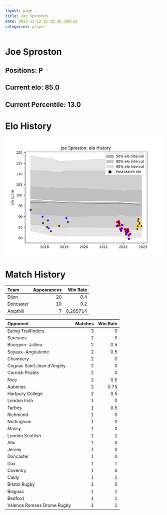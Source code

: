```yaml
---  
layout: page  
title: Joe Sproston  
date: 2022-12-12 15:39:16.399729  
categories: player  
---
```

# Joe Sproston

## Positions: P

## Current elo: 85.0

## Current Percentile: 13.0

# Elo History


![elo history](history_JoeSproston.png)
# Match History


| Team      |   Appearances |   Win Rate |
|:----------|--------------:|-----------:|
| Dijon     |            20 |   0.4      |
| Doncaster |            10 |   0.2      |
| Ampthill  |             7 |   0.285714 |

| Opponent                   |   Matches |   Win Rate |
|:---------------------------|----------:|-----------:|
| Ealing Trailfinders        |         3 |       0    |
| Suresnes                   |         2 |       0    |
| Bourgoin-Jallieu           |         2 |       0.5  |
| Soyaux-Angouleme           |         2 |       0.5  |
| Chambery                   |         2 |       0    |
| Cognac Saint Jean d'Angély |         2 |       0    |
| Cornish Pirates            |         2 |       0    |
| Nice                       |         2 |       0.5  |
| Aubenas                    |         2 |       0.75 |
| Hartpury College           |         2 |       0.5  |
| London Irish               |         1 |       0    |
| Tarbes                     |         1 |       0.5  |
| Richmond                   |         1 |       0    |
| Nottingham                 |         1 |       0    |
| Massy                      |         1 |       0    |
| London Scottish            |         1 |       1    |
| Albi                       |         1 |       0    |
| Jersey                     |         1 |       0    |
| Doncaster                  |         1 |       0    |
| Dax                        |         1 |       1    |
| Coventry                   |         1 |       0    |
| Caldy                      |         1 |       1    |
| Bristol Rugby              |         1 |       0    |
| Blagnac                    |         1 |       1    |
| Bedford                    |         1 |       1    |
| Valence Romans Drome Rugby |         1 |       1    |